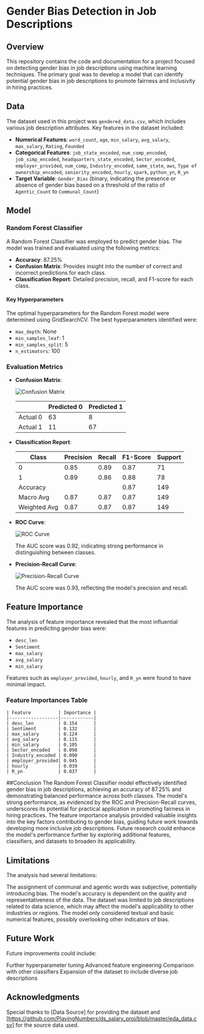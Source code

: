 # Gender Bias Detection in Job Descriptions

## Overview

This repository contains the code and documentation for a project focused on detecting gender bias in job descriptions using machine learning techniques. The primary goal was to develop a model that can identify potential gender bias in job descriptions to promote fairness and inclusivity in hiring practices.

## Data

The dataset used in this project was `gendered_data.csv`, which includes various job description attributes. Key features in the dataset included:
- **Numerical Features**: `word_count`, `age`, `min_salary`, `avg_salary`, `max_salary`, `Rating`, `Founded`
- **Categorical Features**: `job_state_encoded`, `num_comp_encoded`, `job_simp_encoded`, `headquarters_state_encoded`, `Sector_encoded`, `employer_provided`, `num_comp`, `Industry_encoded`, `same_state`, `aws`, `Type of ownership_encoded`, `seniority_encoded`, `hourly`, `spark`, `python_yn`, `R_yn`
- **Target Variable**: `Gender_Bias` (binary, indicating the presence or absence of gender bias based on a threshold of the ratio of `Agentic_Count` to `Communal_Count`)

## Model

### Random Forest Classifier

A Random Forest Classifier was employed to predict gender bias. The model was trained and evaluated using the following metrics:
- **Accuracy**: 87.25%
- **Confusion Matrix**: Provides insight into the number of correct and incorrect predictions for each class.
- **Classification Report**: Detailed precision, recall, and F1-score for each class.

#### Key Hyperparameters

The optimal hyperparameters for the Random Forest model were determined using GridSearchCV. The best hyperparameters identified were:
- `max_depth`: None
- `min_samples_leaf`: 1
- `min_samples_split`: 5
- `n_estimators`: 100

### Evaluation Metrics

- **Confusion Matrix**: 

    ![Confusion Matrix](images/confusion_matrix.png)

    |            | Predicted 0 | Predicted 1 |
    |------------|-------------|-------------|
    | Actual 0   | 63          | 8           |
    | Actual 1   | 11          | 67          |

- **Classification Report**:

    | Class | Precision | Recall | F1-Score | Support |
    |-------|-----------|--------|----------|---------|
    | 0     | 0.85      | 0.89   | 0.87     | 71      |
    | 1     | 0.89      | 0.86   | 0.88     | 78      |
    | Accuracy |       |        | 0.87     | 149     |
    | Macro Avg | 0.87  | 0.87   | 0.87     | 149     |
    | Weighted Avg | 0.87 | 0.87 | 0.87     | 149     |

- **ROC Curve**: 

    ![ROC Curve](images/roc_curve.png)

    The AUC score was 0.92, indicating strong performance in distinguishing between classes.

- **Precision-Recall Curve**:

    ![Precision-Recall Curve](images/pr_curve.png)

    The AUC score was 0.93, reflecting the model's precision and recall.

## Feature Importance

The analysis of feature importance revealed that the most influential features in predicting gender bias were:
- `desc_len`
- `Sentiment`
- `max_salary`
- `avg_salary`
- `min_salary`

Features such as `employer_provided`, `hourly`, and `R_yn` were found to have minimal impact.

### Feature Importances Table

    | Feature          | Importance |
    |------------------|------------|
    | desc_len         | 0.154      |
    | Sentiment        | 0.132      |
    | max_salary       | 0.124      |
    | avg_salary       | 0.115      |
    | min_salary       | 0.105      |
    | Sector_encoded   | 0.098      |
    | Industry_encoded | 0.090      |
    | employer_provided| 0.045      |
    | hourly           | 0.039      |
    | R_yn             | 0.037      |

##Conclusion
The Random Forest Classifier model effectively identified gender bias in job descriptions, achieving an accuracy of 87.25% and demonstrating balanced performance across both classes. The model's strong performance, as evidenced by the ROC and Precision-Recall curves, underscores its potential for practical application in promoting fairness in hiring practices. The feature importance analysis provided valuable insights into the key factors contributing to gender bias, guiding future work towards developing more inclusive job descriptions. Future research could enhance the model's performance further by exploring additional features, classifiers, and datasets to broaden its applicability.

## Limitations
The analysis had several limitations:

The assignment of communal and agentic words was subjective, potentially introducing bias.
The model's accuracy is dependent on the quality and representativeness of the data.
The dataset was limited to job descriptions related to data science, which may affect the model's applicability to other industries or regions.
The model only considered textual and basic numerical features, possibly overlooking other indicators of bias.

## Future Work
Future improvements could include:

Further hyperparameter tuning
Advanced feature engineering
Comparison with other classifiers
Expansion of the dataset to include diverse job descriptions

## Acknowledgments
Special thanks to [Data Source] for providing the dataset and [https://github.com/PlayingNumbers/ds_salary_proj/blob/master/eda_data.csv] for the source data used.